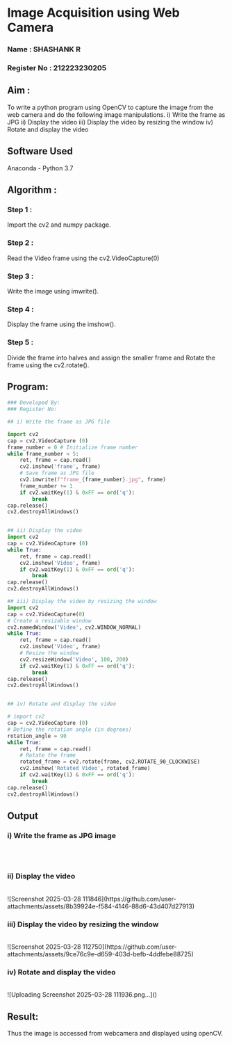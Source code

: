 # Image Acquisition using Web Camera

### Name : SHASHANK R
### Register No : 212223230205

## Aim :
 
To write a python program using OpenCV to capture the image from the web camera and do the following image manipulations.
i) Write the frame as JPG 
ii) Display the video 
iii) Display the video by resizing the window
iv) Rotate and display the video

## Software Used
Anaconda - Python 3.7
## Algorithm :
### Step 1 :

Import the cv2 and numpy package.
<br>
### Step 2 :
Read the Video frame using the cv2.VideoCapture(0)
<br>

### Step 3 :
Write the image using imwrite().
<br>

### Step 4 :
Display the frame using the imshow().
<br>

### Step 5 :
Divide the frame into halves and assign the smaller frame and Rotate the frame using the cv2.rotate().
<br>

## Program:
``` Python
### Developed By:
### Register No:

## i) Write the frame as JPG file

import cv2 
cap = cv2.VideoCapture (0) 
frame_number = 0 # Initialize frame number 
while frame_number < 5: 
    ret, frame = cap.read() 
    cv2.imshow('frame', frame) 
    # Save frame as JPG file 
    cv2.imwrite(f"frame_{frame_number}.jpg", frame) 
    frame_number += 1 
    if cv2.waitKey(1) & 0xFF == ord('q'): 
        break 
cap.release() 
cv2.destroyAllWindows()


## ii) Display the video
import cv2 
cap = cv2.VideoCapture (0) 
while True: 
    ret, frame = cap.read() 
    cv2.imshow('Video', frame) 
    if cv2.waitKey(1) & 0xFF == ord('q'): 
        break 
cap.release() 
cv2.destroyAllWindows() 

## iii) Display the video by resizing the window
import cv2 
cap = cv2.VideoCapture(0) 
# Create a resizable window 
cv2.namedWindow('Video', cv2.WINDOW_NORMAL) 
while True: 
    ret, frame = cap.read() 
    cv2.imshow('Video', frame) 
    # Resize the window 
    cv2.resizeWindow('Video', 100, 200) 
    if cv2.waitKey(1) & 0xFF == ord('q'): 
        break 
cap.release() 
cv2.destroyAllWindows()


## iv) Rotate and display the video

# import cv2 
cap = cv2.VideoCapture (0) 
# Define the rotation angle (in degrees) 
rotation_angle = 90 
while True: 
    ret, frame = cap.read() 
    # Rotate the frame 
    rotated_frame = cv2.rotate(frame, cv2.ROTATE_90_CLOCKWISE) 
    cv2.imshow('Rotated Video', rotated_frame) 
    if cv2.waitKey(1) & 0xFF == ord('q'): 
        break 
cap.release() 
cv2.destroyAllWindows()

```
## Output

### i) Write the frame as JPG image
</br>
</br>


### ii) Display the video
</br>
![Screenshot 2025-03-28 111846](https://github.com/user-attachments/assets/8b39924e-f584-4146-88d6-43d407d27913)
</br>


### iii) Display the video by resizing the window
</br>
![Screenshot 2025-03-28 112750](https://github.com/user-attachments/assets/9ce76c9e-d659-403d-befb-4ddfebe88725)
</br>


### iv) Rotate and display the video
</br>
![Uploading Screenshot 2025-03-28 111936.png…]()
</br>





## Result:
Thus the image is accessed from webcamera and displayed using openCV.
